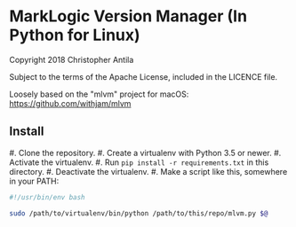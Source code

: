# MarkLogic Version Manager (In Python for Linux)

Copyright 2018 Christopher Antila

Subject to the terms of the Apache License, included in the LICENCE file.

Loosely based on the "mlvm" project for macOS: https://github.com/withjam/mlvm


## Install

#. Clone the repository.
#. Create a virtualenv with Python 3.5 or newer.
#. Activate the virtualenv.
#. Run `pip install -r requirements.txt` in this directory.
#. Deactivate the virtualenv.
#. Make a script like this, somewhere in your PATH:

```bash
#!/usr/bin/env bash

sudo /path/to/virtualenv/bin/python /path/to/this/repo/mlvm.py $@
```
